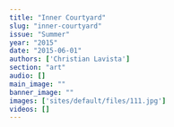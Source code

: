 ```yaml
---
title: "Inner Courtyard"
slug: "inner-courtyard"
issue: "Summer"
year: "2015"
date: "2015-06-01"
authors: ['Christian Lavista']
section: "art"
audio: []
main_image: ""
banner_image: ""
images: ['sites/default/files/111.jpg']
videos: []
---
```

